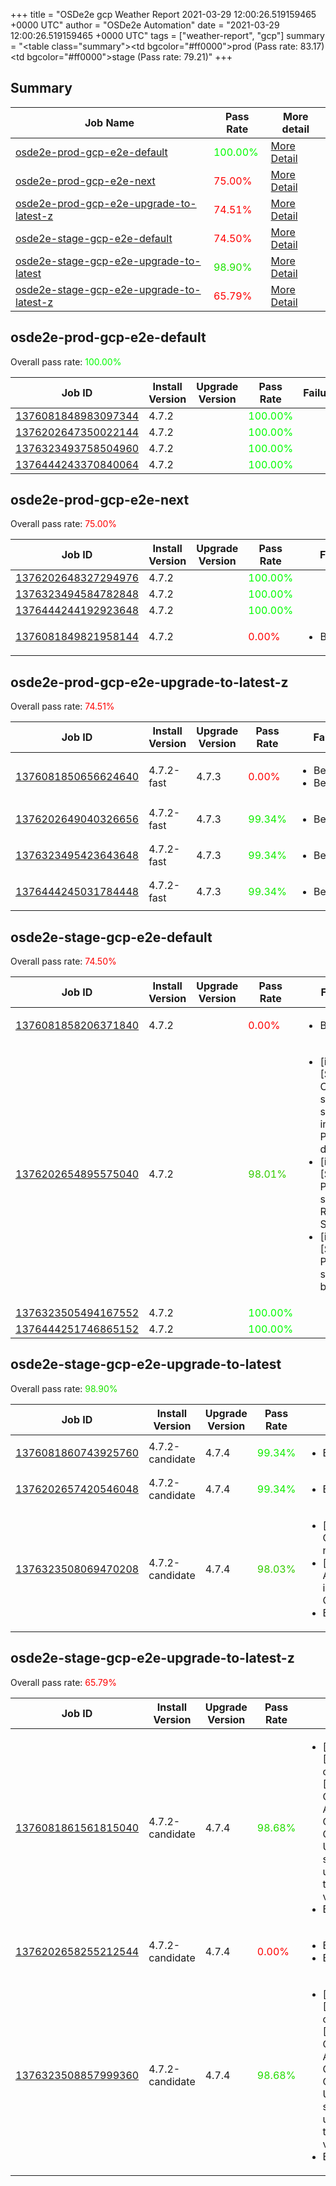 +++
title = "OSDe2e gcp Weather Report 2021-03-29 12:00:26.519159465 +0000 UTC"
author = "OSDe2e Automation"
date = "2021-03-29 12:00:26.519159465 +0000 UTC"
tags = ["weather-report", "gcp"]
summary = "<table class=\"summary\"><tr><td bgcolor=\"#ff0000\"></td><td>prod (Pass rate: 83.17)</td></tr><tr><td bgcolor=\"#ff0000\"></td><td>stage (Pass rate: 79.21)</td></tr></table>"
+++
## Summary

| Job Name | Pass Rate | More detail |
|----------|-----------|-------------|
|[osde2e-prod-gcp-e2e-default](https://prow.svc.ci.openshift.org/?job=osde2e-prod-gcp-e2e-default)| <span style="color:#01fe00;">100.00%</span>|[More Detail](#osde2e-prod-gcp-e2e-default)|
|[osde2e-prod-gcp-e2e-next](https://prow.svc.ci.openshift.org/?job=osde2e-prod-gcp-e2e-next)| <span style="color:#ff0000;">75.00%</span>|[More Detail](#osde2e-prod-gcp-e2e-next)|
|[osde2e-prod-gcp-e2e-upgrade-to-latest-z](https://prow.svc.ci.openshift.org/?job=osde2e-prod-gcp-e2e-upgrade-to-latest-z)| <span style="color:#ff0000;">74.51%</span>|[More Detail](#osde2e-prod-gcp-e2e-upgrade-to-latest-z)|
|[osde2e-stage-gcp-e2e-default](https://prow.svc.ci.openshift.org/?job=osde2e-stage-gcp-e2e-default)| <span style="color:#ff0000;">74.50%</span>|[More Detail](#osde2e-stage-gcp-e2e-default)|
|[osde2e-stage-gcp-e2e-upgrade-to-latest](https://prow.svc.ci.openshift.org/?job=osde2e-stage-gcp-e2e-upgrade-to-latest)| <span style="color:#1ce300;">98.90%</span>|[More Detail](#osde2e-stage-gcp-e2e-upgrade-to-latest)|
|[osde2e-stage-gcp-e2e-upgrade-to-latest-z](https://prow.svc.ci.openshift.org/?job=osde2e-stage-gcp-e2e-upgrade-to-latest-z)| <span style="color:#ff0000;">65.79%</span>|[More Detail](#osde2e-stage-gcp-e2e-upgrade-to-latest-z)|



## osde2e-prod-gcp-e2e-default

Overall pass rate: <span style="color:#01fe00;">100.00%</span>

| Job ID | Install Version | Upgrade Version | Pass Rate | Failures |
|--------|-----------------|-----------------|-----------|----------|
[1376081848983097344](https://prow.ci.openshift.org/view/gs/origin-ci-test/logs/osde2e-prod-gcp-e2e-default/1376081848983097344) | 4.7.2 |  | <span style="color:#01fe00;">100.00%</span>|
[1376202647350022144](https://prow.ci.openshift.org/view/gs/origin-ci-test/logs/osde2e-prod-gcp-e2e-default/1376202647350022144) | 4.7.2 |  | <span style="color:#01fe00;">100.00%</span>|
[1376323493758504960](https://prow.ci.openshift.org/view/gs/origin-ci-test/logs/osde2e-prod-gcp-e2e-default/1376323493758504960) | 4.7.2 |  | <span style="color:#01fe00;">100.00%</span>|
[1376444243370840064](https://prow.ci.openshift.org/view/gs/origin-ci-test/logs/osde2e-prod-gcp-e2e-default/1376444243370840064) | 4.7.2 |  | <span style="color:#01fe00;">100.00%</span>|



## osde2e-prod-gcp-e2e-next

Overall pass rate: <span style="color:#ff0000;">75.00%</span>

| Job ID | Install Version | Upgrade Version | Pass Rate | Failures |
|--------|-----------------|-----------------|-----------|----------|
[1376202648327294976](https://prow.ci.openshift.org/view/gs/origin-ci-test/logs/osde2e-prod-gcp-e2e-next/1376202648327294976) | 4.7.2 |  | <span style="color:#01fe00;">100.00%</span>|
[1376323494584782848](https://prow.ci.openshift.org/view/gs/origin-ci-test/logs/osde2e-prod-gcp-e2e-next/1376323494584782848) | 4.7.2 |  | <span style="color:#01fe00;">100.00%</span>|
[1376444244192923648](https://prow.ci.openshift.org/view/gs/origin-ci-test/logs/osde2e-prod-gcp-e2e-next/1376444244192923648) | 4.7.2 |  | <span style="color:#01fe00;">100.00%</span>|
[1376081849821958144](https://prow.ci.openshift.org/view/gs/origin-ci-test/logs/osde2e-prod-gcp-e2e-next/1376081849821958144) | 4.7.2 |  | <span style="color:#ff0000;">0.00%</span>|<ul><li>BeforeSuite</li></ul>



## osde2e-prod-gcp-e2e-upgrade-to-latest-z

Overall pass rate: <span style="color:#ff0000;">74.51%</span>

| Job ID | Install Version | Upgrade Version | Pass Rate | Failures |
|--------|-----------------|-----------------|-----------|----------|
[1376081850656624640](https://prow.ci.openshift.org/view/gs/origin-ci-test/logs/osde2e-prod-gcp-e2e-upgrade-to-latest-z/1376081850656624640) | 4.7.2-fast | 4.7.3 | <span style="color:#ff0000;">0.00%</span>|<ul><li>BeforeSuite</li><li>BeforeSuite</li></ul>
[1376202649040326656](https://prow.ci.openshift.org/view/gs/origin-ci-test/logs/osde2e-prod-gcp-e2e-upgrade-to-latest-z/1376202649040326656) | 4.7.2-fast | 4.7.3 | <span style="color:#11ee00;">99.34%</span>|<ul><li>BeforeSuite</li></ul>
[1376323495423643648](https://prow.ci.openshift.org/view/gs/origin-ci-test/logs/osde2e-prod-gcp-e2e-upgrade-to-latest-z/1376323495423643648) | 4.7.2-fast | 4.7.3 | <span style="color:#11ee00;">99.34%</span>|<ul><li>BeforeSuite</li></ul>
[1376444245031784448](https://prow.ci.openshift.org/view/gs/origin-ci-test/logs/osde2e-prod-gcp-e2e-upgrade-to-latest-z/1376444245031784448) | 4.7.2-fast | 4.7.3 | <span style="color:#11ee00;">99.34%</span>|<ul><li>BeforeSuite</li></ul>



## osde2e-stage-gcp-e2e-default

Overall pass rate: <span style="color:#ff0000;">74.50%</span>

| Job ID | Install Version | Upgrade Version | Pass Rate | Failures |
|--------|-----------------|-----------------|-----------|----------|
[1376081858206371840](https://prow.ci.openshift.org/view/gs/origin-ci-test/logs/osde2e-stage-gcp-e2e-default/1376081858206371840) | 4.7.2 |  | <span style="color:#ff0000;">0.00%</span>|<ul><li>BeforeSuite</li></ul>
[1376202654895575040](https://prow.ci.openshift.org/view/gs/origin-ci-test/logs/osde2e-stage-gcp-e2e-default/1376202654895575040) | 4.7.2 |  | <span style="color:#33cc00;">98.01%</span>|<ul><li>[install] [Suite: e2e] Cluster state should include Prometheus data</li><li>[install] [Suite: e2e] Pods should be Running or Succeeded</li><li>[install] [Suite: e2e] Pods should not be Failed</li></ul>
[1376323505494167552](https://prow.ci.openshift.org/view/gs/origin-ci-test/logs/osde2e-stage-gcp-e2e-default/1376323505494167552) | 4.7.2 |  | <span style="color:#01fe00;">100.00%</span>|
[1376444251746865152](https://prow.ci.openshift.org/view/gs/origin-ci-test/logs/osde2e-stage-gcp-e2e-default/1376444251746865152) | 4.7.2 |  | <span style="color:#01fe00;">100.00%</span>|



## osde2e-stage-gcp-e2e-upgrade-to-latest

Overall pass rate: <span style="color:#1ce300;">98.90%</span>

| Job ID | Install Version | Upgrade Version | Pass Rate | Failures |
|--------|-----------------|-----------------|-----------|----------|
[1376081860743925760](https://prow.ci.openshift.org/view/gs/origin-ci-test/logs/osde2e-stage-gcp-e2e-upgrade-to-latest/1376081860743925760) | 4.7.2-candidate | 4.7.4 | <span style="color:#11ee00;">99.34%</span>|<ul><li>BeforeSuite</li></ul>
[1376202657420546048](https://prow.ci.openshift.org/view/gs/origin-ci-test/logs/osde2e-stage-gcp-e2e-upgrade-to-latest/1376202657420546048) | 4.7.2-candidate | 4.7.4 | <span style="color:#11ee00;">99.34%</span>|<ul><li>BeforeSuite</li></ul>
[1376323508069470208](https://prow.ci.openshift.org/view/gs/origin-ci-test/logs/osde2e-stage-gcp-e2e-upgrade-to-latest/1376323508069470208) | 4.7.2-candidate | 4.7.4 | <span style="color:#33cc00;">98.03%</span>|<ul><li>[install] [Suite: e2e] Cluster state should have no alerts</li><li>[install] [Suite: operators] AlertmanagerInhibitions inhibits ClusterOperatorDegraded</li><li>BeforeSuite</li></ul>



## osde2e-stage-gcp-e2e-upgrade-to-latest-z

Overall pass rate: <span style="color:#ff0000;">65.79%</span>

| Job ID | Install Version | Upgrade Version | Pass Rate | Failures |
|--------|-----------------|-----------------|-----------|----------|
[1376081861561815040](https://prow.ci.openshift.org/view/gs/origin-ci-test/logs/osde2e-stage-gcp-e2e-upgrade-to-latest-z/1376081861561815040) | 4.7.2-candidate | 4.7.4 | <span style="color:#22dd00;">98.68%</span>|<ul><li>[install] [Suite: operators] [OSD] Configure AlertManager Operator Operator Upgrade should upgrade from the replaced version</li><li>BeforeSuite</li></ul>
[1376202658255212544](https://prow.ci.openshift.org/view/gs/origin-ci-test/logs/osde2e-stage-gcp-e2e-upgrade-to-latest-z/1376202658255212544) | 4.7.2-candidate | 4.7.4 | <span style="color:#ff0000;">0.00%</span>|<ul><li>BeforeSuite</li><li>BeforeSuite</li></ul>
[1376323508857999360](https://prow.ci.openshift.org/view/gs/origin-ci-test/logs/osde2e-stage-gcp-e2e-upgrade-to-latest-z/1376323508857999360) | 4.7.2-candidate | 4.7.4 | <span style="color:#22dd00;">98.68%</span>|<ul><li>[install] [Suite: operators] [OSD] Configure AlertManager Operator Operator Upgrade should upgrade from the replaced version</li><li>BeforeSuite</li></ul>



